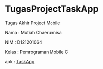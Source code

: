 # TugasProjectTaskApp
Tugas Akhir Project Mobile

Nama  : Mutiah Chaerunnisa

NIM   : D121201064

Kelas : Pemrograman Mobile C

apk : [TaskApp](https://drive.google.com/file/d/1xOngf72MWPTO8B90zuY4Jo4z6k7-hRHh/view?usp=share_link)
